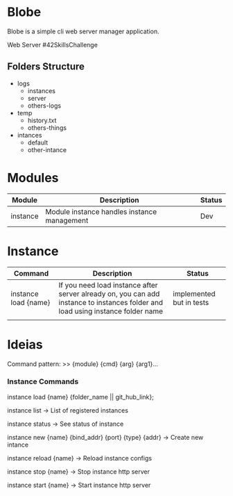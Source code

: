 # Blobe

Blobe is a simple cli web server manager application.

Web Server 
#42SkillsChallenge

## Folders Structure

- logs
    - instances
    - server
    - others-logs
- temp
    - history.txt
    - others-things
- intances
    - default
    - other-intance

    
# Modules

|   Module |            Description                      | Status |
|----------|---------------------------------------------|--------|
| instance | Module instance handles instance management | Dev    |

# Instance

|   Command |            Description                      | Status |
|----------|---------------------------------------------|--------|
| instance load {name} |  If you need load instance after server already on, you can add instance to instances folder and load using instance folder name | implemented but in tests  |
| | | | 
 

# Ideias
Command pattern: >> {module} {cmd} {arg} {arg1}...

### Instance Commands

instance load {name} {folder_name || git_hub_link};

instance list -> List of registered instances

instance status -> See status of instance

instance new {name} {bind_addr} {port} {type} {addr} -> Create new intance

instance reload {name} -> Reload instance configs

instance stop {name} -> Stop instance http server

instance start {name} -> Start instance http server

